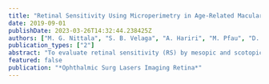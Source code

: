 ```yaml
---
title: "Retinal Sensitivity Using Microperimetry in Age-Related Macular Degeneration in an Amish Population"
date: 2019-09-01
publishDate: 2023-03-26T14:32:44.238425Z
authors: ["M. G. Nittala", "S. B. Velaga", "A. Hariri", "M. Pfau", "D. G. Birch", "J. Haines", "M. A. Pericak-Vance", "D. Stambolian", "S. R. Sadda"]
publication_types: ["2"]
abstract: "To evaluate retinal sensitivity (RS) by mesopic and scotopic microperimetry (MP-1S) in an elderly Amish population with age-related macular degeneration (AMD). 50 years) from Pennsylvania using a retinal function analyzer. Scotopic testing was performed using a 2.0 log unit neutral density filter following 30 minutes of dark adaptation. All subjects underwent complete ophthalmic examinations, including spectral-domain optical coherence tomography, fundus autofluorescence, infrared reflectance imaging, and flash color fundus photography. Certified graders at Doheny Image Reading Center identified subjects with evidence of AMD as defined by the Beckman classification and quantified drusen volume. RS in subjects with and without AMD was compared. Correlations between RS and drusen burden were analyzed. Ten eyes with incomplete MP-1S exams were excluded from the final analysis. 2.4 dB). There was no relationship between mesopic RS and either drusen area (r = -0.06; P = .32) or drusen volume (r = -0.08; P = .30). There was a trend for an association between scotopic RS and both drusen area (r = -0.39; P = .24) and drusen volume (r = -0.36; P = .30). In an elderly Amish population, eyes with early or intermediate AMD show a greater reduction in scotopic RS than mesopic RS, suggesting that rod function is more severely affected than cone function. Drusen area and volume measurements better correlated with scotopic RS. [Ophthalmic Surg Lasers Imaging Retina. 2019;50:e236-e241.]."
featured: false
publication: "*Ophthalmic Surg Lasers Imaging Retina*"
---
```



